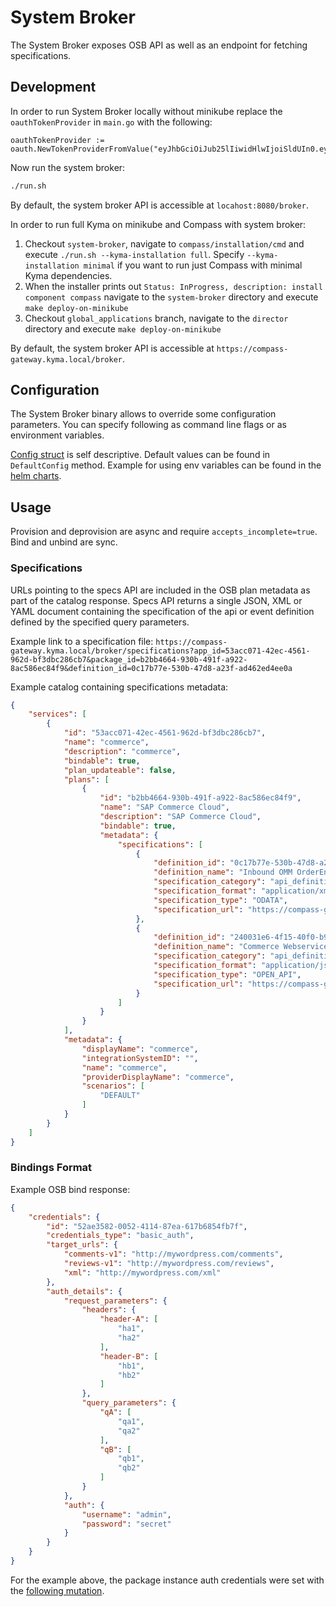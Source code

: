 # System Broker

The System Broker exposes OSB API as well as an endpoint for fetching specifications.

## Development

In order to run System Broker locally without minikube replace the `oauthTokenProvider` in `main.go` with the following:

```golang
oauthTokenProvider := oauth.NewTokenProviderFromValue("eyJhbGciOiJub25lIiwidHlwIjoiSldUIn0.eyJzY29wZXMiOiJhcHBsaWNhdGlvbjpyZWFkIGF1dG9tYXRpY19zY2VuYXJpb19hc3NpZ25tZW50OndyaXRlIGF1dG9tYXRpY19zY2VuYXJpb19hc3NpZ25tZW50OnJlYWQgaGVhbHRoX2NoZWNrczpyZWFkIGFwcGxpY2F0aW9uOndyaXRlIHJ1bnRpbWU6d3JpdGUgbGFiZWxfZGVmaW5pdGlvbjp3cml0ZSBsYWJlbF9kZWZpbml0aW9uOnJlYWQgcnVudGltZTpyZWFkIHRlbmFudDpyZWFkIiwidGVuYW50IjoiM2U2NGViYWUtMzhiNS00NmEwLWIxZWQtOWNjZWUxNTNhMGFlIn0.")
``` 

Now run the system broker:

```bash
./run.sh
```

By default, the system broker API is accessible at `locahost:8080/broker`.

In order to run full Kyma on minikube and Compass with system broker:

1. Checkout `system-broker`, navigate to `compass/installation/cmd` and execute `./run.sh --kyma-installation full`. Specify `--kyma-installation minimal` if you want to run just Compass with minimal Kyma dependencies.
2. When the installer prints out `Status: InProgress, description: install component compass` navigate to the `system-broker` directory and execute `make deploy-on-minikube`
3. Checkout `global_applications` branch, navigate to the `director` directory and execute `make deploy-on-minikube` 

By default, the system broker API is accessible at `https://compass-gateway.kyma.local/broker`.

## Configuration

The System Broker binary allows to override some configuration parameters. You can specify following as command line flags or as environment variables.

[Config struct](https://github.com/kyma-incubator/compass/blob/0f0eeb38e7a5d8db655b6870138e5add257ebb1d/components/system-broker/internal/config/config.go#L30) is self descriptive. Default values can be found in `DefaultConfig` method. 
Example for using env variables can be found in the [helm charts](https://github.com/kyma-incubator/compass/blob/4b49dae2cce65f0efa98d0a9e664ae65c0f059f8/chart/compass/charts/system-broker/templates/deployment.yaml#L53).

## Usage

Provision and deprovision are async and require `accepts_incomplete=true`. Bind and unbind are sync.

### Specifications

URLs pointing to the specs API are included in the OSB plan metadata as part of the catalog response.
Specs API returns a single JSON, XML or YAML document containing the specification of the api or event definition defined by the specified query parameters.

Example link to a specification file:
 `https://compass-gateway.kyma.local/broker/specifications?app_id=53acc071-42ec-4561-962d-bf3dbc286cb7&package_id=b2bb4664-930b-491f-a922-8ac586ec84f9&definition_id=0c17b77e-530b-47d8-a23f-ad462ed4ee0a`

Example catalog containing specifications metadata:
```json
{
    "services": [
        {
            "id": "53acc071-42ec-4561-962d-bf3dbc286cb7",
            "name": "commerce",
            "description": "commerce",
            "bindable": true,
            "plan_updateable": false,
            "plans": [
                {
                    "id": "b2bb4664-930b-491f-a922-8ac586ec84f9",
                    "name": "SAP Commerce Cloud",
                    "description": "SAP Commerce Cloud",
                    "bindable": true,
                    "metadata": {
                        "specifications": [
                            {
                                "definition_id": "0c17b77e-530b-47d8-a23f-ad462ed4ee0a",
                                "definition_name": "Inbound OMM OrderEntry",
                                "specification_category": "api_definition",
                                "specification_format": "application/xml",
                                "specification_type": "ODATA",
                                "specification_url": "https://compass-gateway.kyma.local/broker/specifications?app_id=53acc071-42ec-4561-962d-bf3dbc286cb7&package_id=b2bb4664-930b-491f-a922-8ac586ec84f9&definition_id=0c17b77e-530b-47d8-a23f-ad462ed4ee0a"
                            },
                            {
                                "definition_id": "240031e6-4f15-40f0-b93e-948040020f70",
                                "definition_name": "Commerce Webservices",
                                "specification_category": "api_definition",
                                "specification_format": "application/json",
                                "specification_type": "OPEN_API",
                                "specification_url": "https://compass-gateway.kyma.local/broker/specifications?app_id=53acc071-42ec-4561-962d-bf3dbc286cb7&package_id=b2bb4664-930b-491f-a922-8ac586ec84f9&definition_id=240031e6-4f15-40f0-b93e-948040020f70"
                            }
                        ]
                    }
                }
            ],
            "metadata": {
                "displayName": "commerce",
                "integrationSystemID": "",
                "name": "commerce",
                "providerDisplayName": "commerce",
                "scenarios": [
                    "DEFAULT"
                ]
            }
        }
    ]
}
```

### Bindings Format

Example OSB bind response:

```json
{
    "credentials": {
        "id": "52ae3582-0052-4114-87ea-617b6854fb7f",
        "credentials_type": "basic_auth",
        "target_urls": {
            "comments-v1": "http://mywordpress.com/comments",
            "reviews-v1": "http://mywordpress.com/reviews",
            "xml": "http://mywordpress.com/xml"
        },
        "auth_details": {
            "request_parameters": {
                "headers": {
                    "header-A": [
                        "ha1",
                        "ha2"
                    ],
                    "header-B": [
                        "hb1",
                        "hb2"
                    ]
                },
                "query_parameters": {
                    "qA": [
                        "qa1",
                        "qa2"
                    ],
                    "qB": [
                        "qb1",
                        "qb2"
                    ]
                }
            },
            "auth": {
                "username": "admin",
                "password": "secret"
            }
        }
    }
}
```

For the example above, the package instance auth credentials were set with the [following mutation](https://github.com/kyma-incubator/compass/blob/1c4490318bfd39cbab5e6b2b1c9a78f3ec0ce10d/components/director/examples/set-package-instance-auth/set-package-instance-auth.graphql).

